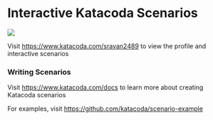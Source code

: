 # Interactive Katacoda Scenarios

[![](http://shields.katacoda.com/katacoda/sravan2489/count.svg)](https://www.katacoda.com/sravan2489 "Get your profile on Katacoda.com")

Visit https://www.katacoda.com/sravan2489 to view the profile and interactive scenarios

### Writing Scenarios
Visit https://www.katacoda.com/docs to learn more about creating Katacoda scenarios

For examples, visit https://github.com/katacoda/scenario-example
